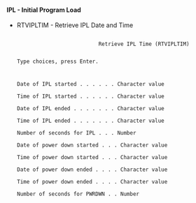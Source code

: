 <h4>IPL - Initial Program Load</h4>
<ul>
  <li>RTVIPLTIM - Retrieve IPL Date and Time<br />
  <pre><code>
                          Retrieve IPL Time (RTVIPLTIM)                       
                                                                              
 Type choices, press Enter.                                                   
                                                                              
 Date of IPL started  . . . . . .                 Character value             
 Time of IPL started  . . . . . .                 Character value             
 Date of IPL ended  . . . . . . .                 Character value             
 Time of IPL ended  . . . . . . .                 Character value             
 Number of seconds for IPL  . . .                 Number                      
 Date of power down started . . .                 Character value             
 Time of power down started . . .                 Character value             
 Date of power down ended . . . .                 Character value             
 Time of power down ended . . . .                 Character value             
 Number of seconds for PWRDWN . .                 Number                      
                                                                              
  </code>
  </pre>
  </li>
</ul>
